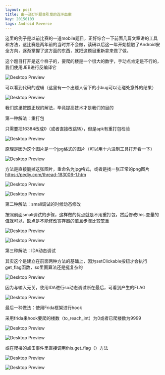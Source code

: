 ```yaml
---
layout: post
title: 由一道CTF题目引发的连环血案
key: 20150103
tags: Android Reverse
---
```

这里的例子是以前比赛的一道mobile题目，正好综合一下前面几篇文章讲的工具和方法，这比赛是两年前的当时并不会做，读研以后这一年开始接触了Android安全方向，逐渐掌握了这方面的东西，就把这题目重新拿来做了做。

这个题目打开是这个样子的，要爬的楼是一个很大的数字，手动点肯定是不行的，我们使用JEB进行反编译它

![Desktop Preview](https://raw.githubusercontent.com/la0s/la0s.github.io/master/screenshots/20180625.0.png)

可以看到代码的逻辑（这里有一个出题人留下的小bug可以让碰处意外的结果）

![Desktop Preview](https://raw.githubusercontent.com/la0s/la0s.github.io/master/screenshots/20180625.1.png)

我们这里按照正规的解法，毕竟提高技术才是我们的目的

第一种解法：重打包

只需要把16384改成0（或者直接改跳转），但是apk有重打包检验

![Desktop Preview](https://raw.githubusercontent.com/la0s/la0s.github.io/master/screenshots/20180625.2.png)

原理是因为这个图片是一个jpg格式的图片（可以用十六进制工具打开看一下）

![Desktop Preview](https://raw.githubusercontent.com/la0s/la0s.github.io/master/screenshots/20180625.3.png)

方法是直接删掉这张图片，重命名为jpg格式，或者是找一张正常的png图片 https://pediy.com/thread-183006-1.htm

![Desktop Preview](https://raw.githubusercontent.com/la0s/la0s.github.io/master/screenshots/20180625.4.png)

![Desktop Preview](https://raw.githubusercontent.com/la0s/la0s.github.io/master/screenshots/20180625.5.png)

第二种解法：smali调试的时候动态修改

按照前面smali调试的步骤，这样做的优点就是不用重打包，然后修改this.变量的值就可以，缺点是不能修改寄存器的值且步骤比较笨重

![Desktop Preview](https://raw.githubusercontent.com/la0s/la0s.github.io/master/screenshots/20180625.6.png)

![Desktop Preview](https://raw.githubusercontent.com/la0s/la0s.github.io/master/screenshots/20180625.7.png)

第三种解法：IDA动态调试

其实这个是建立在前面两种方法的基础上，因为setClickable按钮才会执行get_flag函数，so里面算法还是挺复杂的

![Desktop Preview](https://raw.githubusercontent.com/la0s/la0s.github.io/master/screenshots/20180625.8.png)

因为与输入无关，使用IDA进行so动态调试断在最后，可看到产生的FLAG

![Desktop Preview](https://raw.githubusercontent.com/la0s/la0s.github.io/master/screenshots/20180625.9.png)

最后一种做法：使用Frida框架进行hook

采用frida来hook要爬的楼数（to_reach_int）为0或者已爬楼数为9999

![Desktop Preview](https://raw.githubusercontent.com/la0s/la0s.github.io/master/screenshots/20180625.10.png)

![Desktop Preview](https://raw.githubusercontent.com/la0s/la0s.github.io/master/screenshots/20180625.11.png)

或在爬楼的点击事件里直接调用this.get_flag（）方法

![Desktop Preview](https://raw.githubusercontent.com/la0s/la0s.github.io/master/screenshots/20180625.12.png)

![Desktop Preview](https://raw.githubusercontent.com/la0s/la0s.github.io/master/screenshots/20180625.13.png)


